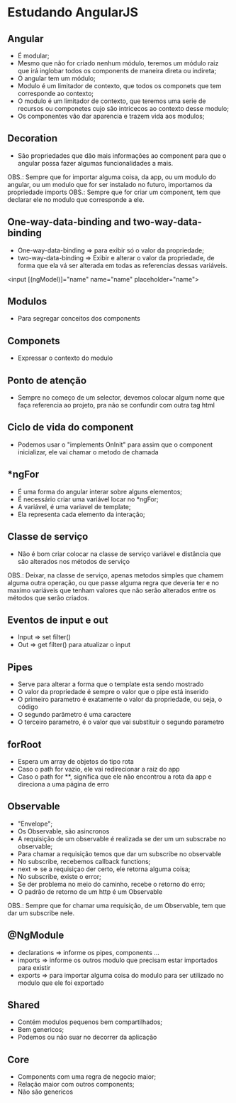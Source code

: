 # Estudando AngularJS

## Angular

- É modular;
- Mesmo que não for criado nenhum módulo, teremos um módulo raiz que irá inglobar todos os components de maneira direta ou indireta;
- O angular tem um módulo;
- Modulo é um limitador de contexto, que todos os componets que tem corresponde ao contexto;
- O modulo é um limitador de contexto, que teremos uma serie de recursos ou componetes cujo são intricecos ao contexto desse modulo;
- Os componentes vão dar aparencia e trazem vida aos modulos;

## Decoration

- São propriedades que dão mais informações ao component para que o angular possa fazer algumas funcionalidades a mais.

OBS.: Sempre que for importar alguma coisa, da app, ou um modulo do angular, ou um modulo que for ser instalado no futuro, importamos da propriedade imports
OBS.: Sempre que for criar um component, tem que declarar ele no modulo que corresponde a ele.

## One-way-data-binding and two-way-data-binding

- One-way-data-binding => para exibir só o valor da propriedade;
- two-way-data-binding => Exibir e alterar o valor da propriedade, de forma que ela vá ser alterada em todas as referencias dessas variáveis.

<!-- Forma one-way-data-binding -->
<!-- [(ngModel)] -> two-way-data-binding -->
<input [(ngModel)]="name" name="name" placeholder="name">

## Modulos

- Para segregar conceitos dos components

## Componets

- Expressar o contexto do modulo

## Ponto de atenção

- Sempre no começo de um selector, devemos colocar algum nome que faça referencia ao projeto, pra não se confundir com outra tag html

## Ciclo de vida do component

- Podemos usar o "implements OnInit" para assim que o component inicializar, ele vai chamar o metodo de chamada

## *ngFor

- É uma forma do angular interar sobre alguns elementos;
- É necessário criar uma variável locar no *ngFor;
- A variável, é uma variavel de template;
- Ela representa cada elemento da interação;

## Classe de serviço

- Não é bom criar colocar na classe de serviço variável e distância que são alterados nos métodos de serviço

OBS.: Deixar, na classe de serviço, apenas metodos simples que chamem alguma outra operação, ou que passe alguma regra que deveria ter e no maximo variáveis que tenham valores que não serão alterados entre os métodos que serão criados.

## Eventos de input e out

- Input => set filter()
- Out => get filter() para atualizar o input

## Pipes

- Serve para alterar a forma que o template esta sendo mostrado 
- O valor da propriedade é sempre o valor que o pipe está inserido
- O primeiro parametro é exatamente o valor da propriedade, ou seja, o código
- O segundo parâmetro é uma caractere
- O terceiro parametro, é o valor que vai substituir o segundo parametro

## forRoot

- Espera um array de objetos do tipo rota
- Caso o path for vazio, ele vai redirecionar a raiz do app
- Caso o path for **, significa que ele não encontrou a rota da app e direciona a uma página de erro 

## Observable

- "Envelope";
- Os Observable, são asincronos
- A requisição de um observable é realizada se der um um subscrabe no observable;
- Para chamar a requisição temos que dar um subscribe no observable
- No subscribe, recebemos callback functions;
- next => se a requisiçao der certo, ele retorna alguma coisa;
- No subscribe, existe o error;
- Se der problema no meio do caminho, recebe o retorno do erro;
- O padrão de retorno de um http é um Observable

OBS.: Sempre que for chamar uma requisição, de um Observable, tem que dar um subscribe nele.

## @NgModule

- declarations => informe os pipes, components ...
- imports => informe os outros modulo que precisam estar importados para existir
- exports => para importar alguma coisa do modulo para ser utilizado no modulo que ele foi exportado

## Shared

- Contém modulos pequenos bem compartilhados;
- Bem genericos;
- Podemos ou não suar no decorrer da aplicação

## Core

- Components com uma regra de negocio maior;
- Relação maior com outros components;
- Não são genericos